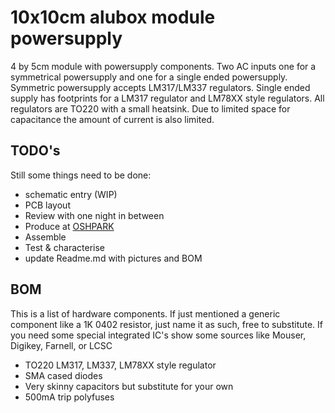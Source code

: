 # 10x10cm alubox module powersupply
4 by 5cm module with powersupply components. Two AC inputs one for a symmetrical powersupply and one for a single ended powersupply. Symmetric powersupply accepts LM317/LM337 regulators. Single ended supply has footprints for a LM317 regulator and LM78XX style regulators. All regulators are TO220 with a small heatsink. Due to limited space for capacitance the amount of current is also limited.
## TODO's
Still some things need to be done:
* schematic entry (WIP)
* PCB layout
* Review with one night in between
* Produce at [OSHPARK](https://oshpark.com/)
* Assemble
* Test & characterise
* update Readme.md with pictures and BOM
## BOM
This is a list of hardware components. If just mentioned a generic component like a 1K 0402 resistor, just name it as such, free to substitute. If you need some special integrated IC's show some sources like Mouser, Digikey, Farnell, or LCSC
* TO220 LM317, LM337, LM78XX style regulator
* SMA cased diodes
* Very skinny capacitors but substitute for your own
* 500mA trip polyfuses
